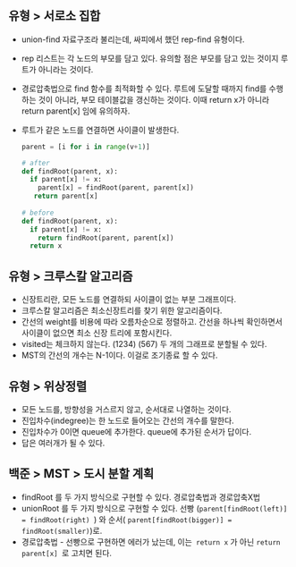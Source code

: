 ## 유형 > 서로소 집합

- union-find 자료구조라 불리는데, 싸피에서 했던 rep-find 유형이다.

- rep 리스트는 각 노드의 부모를 담고 있다. 유의할 점은 부모를 담고 있는 것이지 루트가 아니라는 것이다.

- 경로압축법으로 find 함수를 최적화할 수 있다. 루트에 도달할 때까지 find를 수행하는 것이 아니라, 부모 테이블값을 갱신하는 것이다. 이때 return x가 아니라 return parent[x] 임에 유의하자.

- 루트가 같은 노드를 연결하면 사이클이 발생한다.

  ```python
  parent = [i for i in range(v+1)]
  
  # after
  def findRoot(parent, x):
    if parent[x] != x:
      parent[x] = findRoot(parent, parent[x])
     return parent[x]
  	
  # before
  def findRoot(parent, x):
    if parent[x] != x:
      return findRoot(parent, parent[x])
    return x
  ```



## 유형 > 크루스칼 알고리즘

- 신장트리란, 모든 노드를 연결하되 사이클이 없는 부분 그래프이다.
- 크루스칼 알고리즘은 최소신장트리를  찾기 위한 알고리즘이다.
- 간선의 weight를 비용에 따라 오름차순으로 정렬하고. 간선을 하나씩 확인하면서 사이클이 없으면 최소 신장 트리에 포함시킨다.
- visited는 체크하지 않는다. (1234) (567) 두 개의 그래프로 분할될 수 있다.
- MST의 간선의 개수는 N-1이다. 이걸로 조기종료 할 수 있다.



## 유형 > 위상정렬

- 모든 노드를, 방향성을 거스르지 않고, 순서대로 나열하는 것이다.
- 진입차수(indegree)는 한 노드로 들어오는 간선의 개수를 말한다.
- 진입차수가 0이면 queue에 추가한다. queue에 추가된 순서가 답이다.
- 답은 여러개가 될 수 있다.





## 백준 > MST > 도시 분할 계획

- findRoot 를 두 가지 방식으로 구현할 수 있다. 경로압축법과 경로압축X법
- unionRoot 를 두 가지 방식으로 구현할 수 있다. 선빵 (`parent[findRoot(left)] = findRoot(right) `) 와 순서( `parent[findRoot(bigger)] = findRoot(smaller)`)로.
- 경로압축법 - 선빵으로 구현하면 에러가 났는데, 이는` return x` 가 아닌 `return parent[x] `로 고치면 된다.